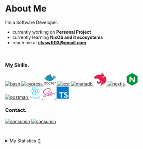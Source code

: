 # About Me

I'm a Software Developer.

- currently working on **Personal Project**
- currently learning **NixOS and it ecosystems**
- reach me at **clvswft03@gmail.com**

&nbsp;

<h3 align="left">My Skills.</h3>
<p align="left"> <a href="https://www.gnu.org/software/bash/" target="_blank" rel="noreferrer"> <img src="https://www.vectorlogo.zone/logos/gnu_bash/gnu_bash-icon.svg" alt="bash" width="40" height="40"/> </a> <a href="https://www.cypress.io" target="_blank" rel="noreferrer"> <img src="https://raw.githubusercontent.com/simple-icons/simple-icons/6e46ec1fc23b60c8fd0d2f2ff46db82e16dbd75f/icons/cypress.svg" alt="cypress" width="40" height="40"/> </a> <a href="https://www.docker.com/" target="_blank" rel="noreferrer"> <img src="https://raw.githubusercontent.com/devicons/devicon/master/icons/docker/docker-original-wordmark.svg" alt="docker" width="40" height="40"/> </a> <a href="https://jestjs.io" target="_blank" rel="noreferrer"> <img src="https://www.vectorlogo.zone/logos/jestjsio/jestjsio-icon.svg" alt="jest" width="40" height="40"/> </a> <a href="https://mariadb.org/" target="_blank" rel="noreferrer"> <img src="https://www.vectorlogo.zone/logos/mariadb/mariadb-icon.svg" alt="mariadb" width="40" height="40"/> </a> <a href="https://nestjs.com/" target="_blank" rel="noreferrer"> <img src="https://raw.githubusercontent.com/devicons/devicon/master/icons/nestjs/nestjs-plain.svg" alt="nestjs" width="40" height="40"/> </a> <a href="https://nextjs.org/" target="_blank" rel="noreferrer"> <img src="https://cdn.worldvectorlogo.com/logos/nextjs-2.svg" alt="nextjs" width="40" height="40"/> </a> <a href="https://www.nginx.com" target="_blank" rel="noreferrer"> <img src="https://raw.githubusercontent.com/devicons/devicon/master/icons/nginx/nginx-original.svg" alt="nginx" width="40" height="40"/> </a> <a href="https://postman.com" target="_blank" rel="noreferrer"> <img src="https://www.vectorlogo.zone/logos/getpostman/getpostman-icon.svg" alt="postman" width="40" height="40"/> </a> <a href="https://reactjs.org/" target="_blank" rel="noreferrer"> <img src="https://raw.githubusercontent.com/devicons/devicon/master/icons/react/react-original-wordmark.svg" alt="react" width="40" height="40"/> </a> <a href="https://sass-lang.com" target="_blank" rel="noreferrer"> <img src="https://raw.githubusercontent.com/devicons/devicon/master/icons/sass/sass-original.svg" alt="sass" width="40" height="40"/> </a> <a href="https://www.typescriptlang.org/" target="_blank" rel="noreferrer"> <img src="https://raw.githubusercontent.com/devicons/devicon/master/icons/typescript/typescript-original.svg" alt="typescript" width="40" height="40"/> </a> </p>

<h3 align="left">Contact.</h3>
<p align="left"> <a href="https://linkedin.com/in/sonsumin" target="blank"><img align="center" src="https://raw.githubusercontent.com/rahuldkjain/github-profile-readme-generator/master/src/images/icons/Social/github.svg" alt="sonsumin" height="30" width="40" /></a> <a href="https://linkedin.com/in/sonsumin" target="blank"><img align="center" src="https://raw.githubusercontent.com/rahuldkjain/github-profile-readme-generator/master/src/images/icons/Social/linked-in-alt.svg" alt="sonsumin" height="30" width="40" /></a>
</p>

&nbsp;

<details>
 <summary>My Statistics ↕️</summary>

<!--START_SECTION:waka-->
![Code Time](http://img.shields.io/badge/Code%20Time-2%2C024%20hrs%2054%20mins-blue)

![Profile Views](http://img.shields.io/badge/Profile%20Views-0-blue)

**🐱 My GitHub Data** 

> 📦 12.9 MB Used in GitHub's Storage 
 > 
> 🏆 621 Contributions in the Year 2024
 > 
> 💼 Opted to Hire
 > 
> 📜 583 Public Repositories 
 > 
> 🔑 160 Private Repositories 
 > 
**I'm a Night 🦉** 

```text
🌞 Morning                3572 commits        ██░░░░░░░░░░░░░░░░░░░░░░░   07.41 % 
🌆 Daytime                17147 commits       █████████░░░░░░░░░░░░░░░░   35.55 % 
🌃 Evening                18034 commits       █████████░░░░░░░░░░░░░░░░   37.39 % 
🌙 Night                  9475 commits        █████░░░░░░░░░░░░░░░░░░░░   19.65 % 
```
📅 **I'm Most Productive on Monday** 

```text
Monday                   8713 commits        █████░░░░░░░░░░░░░░░░░░░░   18.07 % 
Tuesday                  8340 commits        ████░░░░░░░░░░░░░░░░░░░░░   17.29 % 
Wednesday                7438 commits        ████░░░░░░░░░░░░░░░░░░░░░   15.42 % 
Thursday                 7292 commits        ████░░░░░░░░░░░░░░░░░░░░░   15.12 % 
Friday                   7277 commits        ████░░░░░░░░░░░░░░░░░░░░░   15.09 % 
Saturday                 4242 commits        ██░░░░░░░░░░░░░░░░░░░░░░░   08.80 % 
Sunday                   4926 commits        ███░░░░░░░░░░░░░░░░░░░░░░   10.21 % 
```


📊 **This Week I Spent My Time On** 

```text
🕑︎ Time Zone: Asia/Seoul

💬 Programming Languages: 
TypeScript               17 hrs 28 mins      █████████████████████████   98.27 % 
JSON                     12 mins             ░░░░░░░░░░░░░░░░░░░░░░░░░   01.17 % 
JavaScript               4 mins              ░░░░░░░░░░░░░░░░░░░░░░░░░   00.42 % 
TSConfig                 1 min               ░░░░░░░░░░░░░░░░░░░░░░░░░   00.13 % 
Other                    0 secs              ░░░░░░░░░░░░░░░░░░░░░░░░░   00.01 % 

🔥 Editors: 
VS Code                  17 hrs 46 mins      █████████████████████████   100.00 % 

💻 Operating System: 
Mac                      17 hrs 46 mins      █████████████████████████   100.00 % 
```

**I Mostly Code in TypeScript** 

```text
TypeScript               32 repos            █████░░░░░░░░░░░░░░░░░░░░   21.62 % 
JavaScript               30 repos            █████░░░░░░░░░░░░░░░░░░░░   20.27 % 
Python                   28 repos            █████░░░░░░░░░░░░░░░░░░░░   18.92 % 
Nix                      7 repos             █░░░░░░░░░░░░░░░░░░░░░░░░   04.73 % 
AutoHotkey               1 repo              ░░░░░░░░░░░░░░░░░░░░░░░░░   00.68 % 
```



**Timeline**

![Lines of Code chart](https://raw.githubusercontent.com/testfailed/testfailed/main/assets/bar_graph.png)


 Last Updated on 04/12/2024 08:51:51 UTC
<!--END_SECTION:waka-->
</details>
